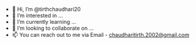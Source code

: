 - 👋 Hi, I’m @tirthchaudhari20
- 👀 I’m interested in ...
- 🌱 I’m currently learning ...
- 💞️ I’m looking to collaborate on ...
- 📫 You can reach out to me via Email - chaudharitirth.2002@gmail.com


<!---
tirthchaudhari20/tirthchaudhari20 is a ✨ special ✨ repository because its `README.md` (this file) appears on your GitHub profile.
You can click the Preview link to take a look at your changes.
--->
